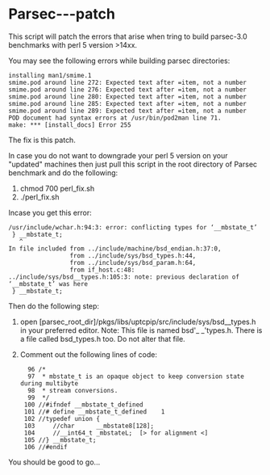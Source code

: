 # Parsec---patch


This script will patch the errors that arise when tring to build parsec-3.0 benchmarks with perl 5 version >14xx. 

You may see the following errors while building parsec directories:

    installing man1/smime.1
    smime.pod around line 272: Expected text after =item, not a number
    smime.pod around line 276: Expected text after =item, not a number
    smime.pod around line 280: Expected text after =item, not a number
    smime.pod around line 285: Expected text after =item, not a number
    smime.pod around line 289: Expected text after =item, not a number
    POD document had syntax errors at /usr/bin/pod2man line 71.
    make: *** [install_docs] Error 255

The fix is this patch.

In case you do not want to downgrade your perl 5 version on your "updated" machines then just pull this script in the root directory of Parsec benchmark and do the following:

1. chmod 700 perl_fix.sh 
2. ./perl_fix.sh


Incase you get this error:
 
    /usr/include/wchar.h:94:3: error: conflicting types for ‘__mbstate_t’
     } __mbstate_t;
       ^
    In file included from ../include/machine/bsd_endian.h:37:0,
                     from ../include/sys/bsd_types.h:44,
                     from ../include/sys/bsd_param.h:64,
                     from if_host.c:48:
    ../include/sys/bsd__types.h:105:3: note: previous declaration of ‘__mbstate_t’ was here
     } __mbstate_t;
     
     
Then do the following step:

1. open [parsec_root_dir]/pkgs/libs/uptcpip/src/include/sys/bsd__types.h in your preferred editor. Note: This file is named bsd'_ _'types.h. There is a file called bsd_types.h too. Do not alter that file.

2. Comment out the following lines of code:

         96 /*
         97  * mbstate_t is an opaque object to keep conversion state during multibyte
         98  * stream conversions.
         99  */
        100 //#ifndef __mbstate_t_defined
        101 //# define __mbstate_t_defined    1
        102 //typedef union {
        103     //char      __mbstate8[128];
        104     //__int64_t _mbstateL;  [> for alignment <]
        105 //} __mbstate_t;
        106 //#endif   
  You should be good to go...
